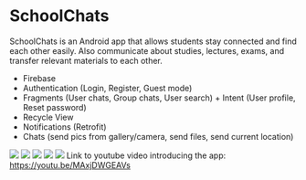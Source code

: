 # SchoolChats
SchoolChats is an Android app that allows students stay connected and find each other easily. Also communicate about studies, lectures, exams,
and transfer relevant materials to each other.

 - Firebase
 - Authentication (Login, Register, Guest mode)
 - Fragments (User chats, Group chats, User search) + Intent (User profile, Reset password)
 - Recycle View
 - Notifications (Retrofit)
 - Chats (send pics from gallery/camera, send files, send current location)
 
![](https://ibb.co/F6QVTwL) 
![](https://ibb.co/2jGMrM4)
![](https://ibb.co/hLpDmFC)
![](https://ibb.co/QQ8jX7y)
![](https://ibb.co/wQNSMFZ)
Link to youtube video introducing the app: https://youtu.be/MAxjDWGEAVs
